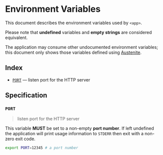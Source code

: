 # Environment Variables

This document describes the environment variables used by `<app>`.

Please note that **undefined** variables and **empty strings** are considered
equivalent.

The application may consume other undocumented environment variables; this
document only shows those variables defined using [Austenite].

[austenite]: https://github.com/ezzatron/austenite

## Index

- [`PORT`](#PORT) — listen port for the HTTP server

## Specification

### `PORT`

> listen port for the HTTP server

This variable **MUST** be set to a non-empty **port number**.
If left undefined the application will print usage information to `STDERR` then
exit with a non-zero exit code.

```sh
export PORT=12345 # a port number
```
